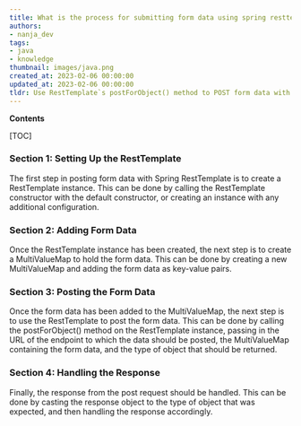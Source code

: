 ```yaml
---
title: What is the process for submitting form data using spring resttemplate?
authors:
- nanja_dev
tags:
- java
- knowledge
thumbnail: images/java.png
created_at: 2023-02-06 00:00:00
updated_at: 2023-02-06 00:00:00
tldr: Use RestTemplate`s postForObject() method to POST form data with Spring RestTemplate in Java.
---
```


**Contents**

[TOC]

### Section 1: Setting Up the RestTemplate

The first step in posting form data with Spring RestTemplate is to create a RestTemplate instance. This can be done by calling the RestTemplate constructor with the default constructor, or creating an instance with any additional configuration.

### Section 2: Adding Form Data

Once the RestTemplate instance has been created, the next step is to create a MultiValueMap to hold the form data. This can be done by creating a new MultiValueMap and adding the form data as key-value pairs.

### Section 3: Posting the Form Data

Once the form data has been added to the MultiValueMap, the next step is to use the RestTemplate to post the form data. This can be done by calling the postForObject() method on the RestTemplate instance, passing in the URL of the endpoint to which the data should be posted, the MultiValueMap containing the form data, and the type of object that should be returned.

### Section 4: Handling the Response

Finally, the response from the post request should be handled. This can be done by casting the response object to the type of object that was expected, and then handling the response accordingly.

